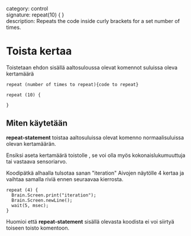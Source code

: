 category: control  
signature: repeat(10) { }  
description: Repeats the code inside curly brackets for a set number of times.

# Toista kertaa

Toistetaan ehdon sisällä aaltosuloussa olevat komennot suluissa oleva kertamäärä

`repeat (number of times to repeat){code to repeat}`

```
repeat (10) {

}
```

## Miten käytetään

**repeat-statement** toistaa aaltosuluissa olevat komenno normaalisuluissa olevan kertamäärän.

Ensiksi aseta kertamäärä toistolle , se voi olla myös kokonaislukumuuttuja tai vastaava sensoriarvo.

Koodipätkä alhaalla tulsotaa sanan "iteration" Aivojen näytölle 4 kertaa ja vaihtaa samalla riviä ennen seuraavaa kierrosta.

```
repeat (4) {
  Brain.Screen.print("iteration");
  Brain.Screen.newLine();
  wait(5, msec);
}
```

Huomioi että **repeat-statement** sisällä olevasta koodista ei voi siirtyä toiseen toisto komentoon.

<advanced>
</advanced>